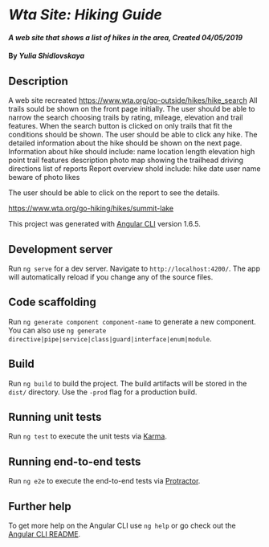 # _Wta Site: Hiking Guide_

#### _A web site that shows a list of hikes in the area, Created 04/05/2019_

#### By _**Yulia Shidlovskaya**_

## Description

A web site recreated https://www.wta.org/go-outside/hikes/hike_search
All trails sould be shown on the front page initially. 
The user should be able to narrow the search choosing trails by rating, mileage, elevation and trail features.
When the search button is clicked on only trails that fit the conditions should be shown.
The user should be able to click any hike. The detailed information about the hike should be shown on the next page.
Information about hike should include:
name
location
length
elevation
high point
trail features
description
photo
map showing the trailhead
driving directions
list of reports
Report overview shold include:
hike date
user name
beware of
photo
likes

The user should be able to click on the report to see the details.

https://www.wta.org/go-hiking/hikes/summit-lake


This project was generated with [Angular CLI](https://github.com/angular/angular-cli) version 1.6.5.

## Development server

Run `ng serve` for a dev server. Navigate to `http://localhost:4200/`. The app will automatically reload if you change any of the source files.

## Code scaffolding

Run `ng generate component component-name` to generate a new component. You can also use `ng generate directive|pipe|service|class|guard|interface|enum|module`.

## Build

Run `ng build` to build the project. The build artifacts will be stored in the `dist/` directory. Use the `-prod` flag for a production build.

## Running unit tests

Run `ng test` to execute the unit tests via [Karma](https://karma-runner.github.io).

## Running end-to-end tests

Run `ng e2e` to execute the end-to-end tests via [Protractor](http://www.protractortest.org/).

## Further help
                                         
To get more help on the Angular CLI use `ng help` or go check out the [Angular CLI README](https://github.com/angular/angular-cli/blob/master/README.md).

